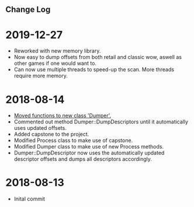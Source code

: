 ## Change Log

# 2019-12-27

* Reworked with new memory library.
* Now easy to dump offsets from both retail and classic wow, aswell as other games if one would want to.
* Can now use multiple threads to speed-up the scan. More threads require more memory.

# 2018-08-14

* [Moved functions to new class 'Dumper'.](https://gitlab.com/ejt/WoWOffsetDumper/commit/640c8d9b0f06018e16880196f76218d3c23495b8)
* Commented out method Dumper::DumpDescriptors until it automatically uses updated offsets.
* Added capstone to the project.
* Modified Process class to make use of capstone.
* Modified Dumper class to make use of new Process methods.
* Dumper::DumpDescriptor now uses the automatically updated descriptor offsets and dumps all descriptors accordingly.

# 2018-08-13

* Inital commit